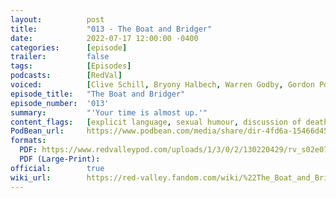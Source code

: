 ```yaml
---
layout:          post
title:           "013 - The Boat and Bridger"
date:            2022-07-17 12:00:00 -0400
categories:      [episode]
trailer:         false
tags:            [Episodes]
podcasts:        [RedVal]
voiced:          [Clive Schill, Bryony Halbech, Warren Godby, Gordon Porlock, Aubrey Wood, Malcolm Landry, Hester Hiyashi, Francesca Jones, Server]
episode_title:   "The Boat and Bridger"
episode_number:  '013'
summary:         "'Your time is almost up.'"
content_flags:   [explicit language, sexual humour, discussion of death/murder (little detail, not depicted), discussion of PTSD, playback of audio from S2E4 featuring depiction of self harm and immediate reaction from witnesses]
PodBean_url:     https://www.podbean.com/media/share/dir-4fd6a-15466d45
formats: 
  PDF: https://www.redvalleypod.com/uploads/1/3/0/2/130220429/rv_s02e07_-_transcript.pdf
  PDF (Large-Print): 
official:        true
wiki_url:        https://red-valley.fandom.com/wiki/%22The_Boat_and_Bridger%22
---
```

